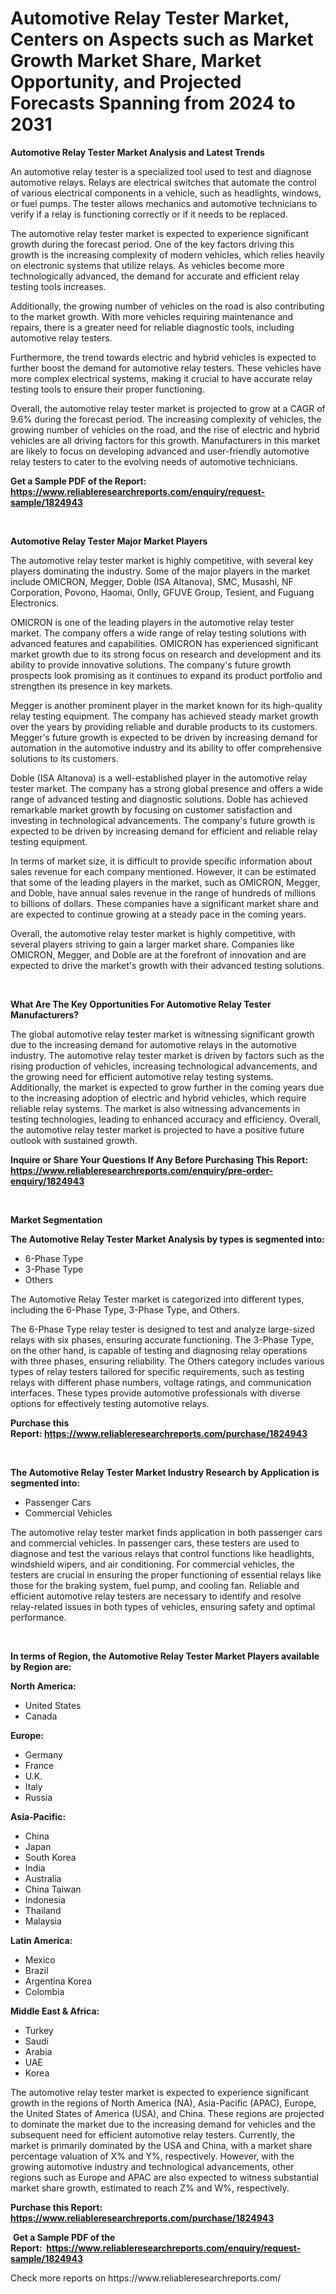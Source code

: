 <p><h1>Automotive Relay Tester Market, Centers on Aspects such as Market Growth Market Share, Market Opportunity, and Projected Forecasts Spanning from 2024 to 2031</h1></p><p><strong>Automotive Relay Tester Market Analysis and Latest Trends</strong></p>
<p><p>An automotive relay tester is a specialized tool used to test and diagnose automotive relays. Relays are electrical switches that automate the control of various electrical components in a vehicle, such as headlights, windows, or fuel pumps. The tester allows mechanics and automotive technicians to verify if a relay is functioning correctly or if it needs to be replaced.</p><p>The automotive relay tester market is expected to experience significant growth during the forecast period. One of the key factors driving this growth is the increasing complexity of modern vehicles, which relies heavily on electronic systems that utilize relays. As vehicles become more technologically advanced, the demand for accurate and efficient relay testing tools increases.</p><p>Additionally, the growing number of vehicles on the road is also contributing to the market growth. With more vehicles requiring maintenance and repairs, there is a greater need for reliable diagnostic tools, including automotive relay testers.</p><p>Furthermore, the trend towards electric and hybrid vehicles is expected to further boost the demand for automotive relay testers. These vehicles have more complex electrical systems, making it crucial to have accurate relay testing tools to ensure their proper functioning.</p><p>Overall, the automotive relay tester market is projected to grow at a CAGR of 9.6% during the forecast period. The increasing complexity of vehicles, the growing number of vehicles on the road, and the rise of electric and hybrid vehicles are all driving factors for this growth. Manufacturers in this market are likely to focus on developing advanced and user-friendly automotive relay testers to cater to the evolving needs of automotive technicians.</p></p>
<p><strong>Get a Sample PDF of the Report:&nbsp; <a href="https://www.reliableresearchreports.com/enquiry/request-sample/1824943">https://www.reliableresearchreports.com/enquiry/request-sample/1824943</a></strong></p>
<p>&nbsp;</p>
<p><strong>Automotive Relay Tester Major Market Players</strong></p>
<p><p>The automotive relay tester market is highly competitive, with several key players dominating the industry. Some of the major players in the market include OMICRON, Megger, Doble (ISA Altanova), SMC, Musashi, NF Corporation, Povono, Haomai, Onlly, GFUVE Group, Tesient, and Fuguang Electronics. </p><p>OMICRON is one of the leading players in the automotive relay tester market. The company offers a wide range of relay testing solutions with advanced features and capabilities. OMICRON has experienced significant market growth due to its strong focus on research and development and its ability to provide innovative solutions. The company's future growth prospects look promising as it continues to expand its product portfolio and strengthen its presence in key markets. </p><p>Megger is another prominent player in the market known for its high-quality relay testing equipment. The company has achieved steady market growth over the years by providing reliable and durable products to its customers. Megger's future growth is expected to be driven by increasing demand for automation in the automotive industry and its ability to offer comprehensive solutions to its customers.</p><p>Doble (ISA Altanova) is a well-established player in the automotive relay tester market. The company has a strong global presence and offers a wide range of advanced testing and diagnostic solutions. Doble has achieved remarkable market growth by focusing on customer satisfaction and investing in technological advancements. The company's future growth is expected to be driven by increasing demand for efficient and reliable relay testing equipment.</p><p>In terms of market size, it is difficult to provide specific information about sales revenue for each company mentioned. However, it can be estimated that some of the leading players in the market, such as OMICRON, Megger, and Doble, have annual sales revenue in the range of hundreds of millions to billions of dollars. These companies have a significant market share and are expected to continue growing at a steady pace in the coming years.</p><p>Overall, the automotive relay tester market is highly competitive, with several players striving to gain a larger market share. Companies like OMICRON, Megger, and Doble are at the forefront of innovation and are expected to drive the market's growth with their advanced testing solutions.</p></p>
<p>&nbsp;</p>
<p><strong>What Are The Key Opportunities For Automotive Relay Tester Manufacturers?</strong></p>
<p><p>The global automotive relay tester market is witnessing significant growth due to the increasing demand for automotive relays in the automotive industry. The automotive relay tester market is driven by factors such as the rising production of vehicles, increasing technological advancements, and the growing need for efficient automotive relay testing systems. Additionally, the market is expected to grow further in the coming years due to the increasing adoption of electric and hybrid vehicles, which require reliable relay systems. The market is also witnessing advancements in testing technologies, leading to enhanced accuracy and efficiency. Overall, the automotive relay tester market is projected to have a positive future outlook with sustained growth.</p></p>
<p><strong>Inquire or Share Your Questions If Any Before Purchasing This Report: <a href="https://www.reliableresearchreports.com/enquiry/pre-order-enquiry/1824943">https://www.reliableresearchreports.com/enquiry/pre-order-enquiry/1824943</a></strong></p>
<p>&nbsp;</p>
<p><strong>Market Segmentation</strong></p>
<p><strong>The Automotive Relay Tester Market Analysis by types is segmented into:</strong></p>
<p><ul><li>6-Phase Type</li><li>3-Phase Type</li><li>Others</li></ul></p>
<p><p>The Automotive Relay Tester market is categorized into different types, including the 6-Phase Type, 3-Phase Type, and Others. </p><p>The 6-Phase Type relay tester is designed to test and analyze large-sized relays with six phases, ensuring accurate functioning. The 3-Phase Type, on the other hand, is capable of testing and diagnosing relay operations with three phases, ensuring reliability. The Others category includes various types of relay testers tailored for specific requirements, such as testing relays with different phase numbers, voltage ratings, and communication interfaces. These types provide automotive professionals with diverse options for effectively testing automotive relays.</p></p>
<p><strong>Purchase this Report:&nbsp;<a href="https://www.reliableresearchreports.com/purchase/1824943">https://www.reliableresearchreports.com/purchase/1824943</a></strong></p>
<p>&nbsp;</p>
<p><strong>The Automotive Relay Tester Market Industry Research by Application is segmented into:</strong></p>
<p><ul><li>Passenger Cars</li><li>Commercial Vehicles</li></ul></p>
<p><p>The automotive relay tester market finds application in both passenger cars and commercial vehicles. In passenger cars, these testers are used to diagnose and test the various relays that control functions like headlights, windshield wipers, and air conditioning. For commercial vehicles, the testers are crucial in ensuring the proper functioning of essential relays like those for the braking system, fuel pump, and cooling fan. Reliable and efficient automotive relay testers are necessary to identify and resolve relay-related issues in both types of vehicles, ensuring safety and optimal performance.</p></p>
<p>&nbsp;</p>
<p><strong>In terms of Region, the Automotive Relay Tester Market Players available by Region are:</strong></p>
<p>
    <p> <strong> North America: </strong>
        <ul>
            <li>United States</li>
            <li>Canada</li>
        </ul>
        </p> 
    <p> <strong> Europe: </strong>
        <ul>
            <li>Germany</li>
            <li>France</li>
            <li>U.K.</li>
            <li>Italy</li>
            <li>Russia</li>
        </ul>
        </p> 
    <p> <strong> Asia-Pacific: </strong>
        <ul>
            <li>China</li>
            <li>Japan</li>
            <li>South Korea</li>
            <li>India</li>
            <li>Australia</li>
            <li>China Taiwan</li>
            <li>Indonesia</li>
            <li>Thailand</li>
            <li>Malaysia</li>
        </ul>
        </p> 
    <p> <strong> Latin America: </strong>
        <ul>
            <li>Mexico</li>
            <li>Brazil</li>
            <li>Argentina Korea</li>
            <li>Colombia</li>
        </ul>
        </p> 
    <p> <strong> Middle East & Africa: </strong>
        <ul>
            <li>Turkey</li>
            <li>Saudi</li>
            <li>Arabia</li>
            <li>UAE</li>
            <li>Korea</li>
        </ul>
    </p>
    </p>
<p><p>The automotive relay tester market is expected to experience significant growth in the regions of North America (NA), Asia-Pacific (APAC), Europe, the United States of America (USA), and China. These regions are projected to dominate the market due to the increasing demand for vehicles and the subsequent need for efficient automotive relay testers. Currently, the market is primarily dominated by the USA and China, with a market share percentage valuation of X% and Y%, respectively. However, with the growing automotive industry and technological advancements, other regions such as Europe and APAC are also expected to witness substantial market share growth, estimated to reach Z% and W%, respectively.</p></p>
<p><strong>Purchase this Report: <a href="https://www.reliableresearchreports.com/purchase/1824943">https://www.reliableresearchreports.com/purchase/1824943</a></strong></p>
<p>&nbsp;<strong>Get a Sample PDF of the Report:&nbsp;&nbsp;<a href="https://www.reliableresearchreports.com/enquiry/request-sample/1824943">https://www.reliableresearchreports.com/enquiry/request-sample/1824943</a></strong></p>
<p><strong></strong></p>
<p>Check more reports on https://www.reliableresearchreports.com/</p>